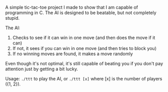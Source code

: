 A simple tic-tac-toe project I made to show that I am capable of programming in C.
The AI is designed to be beatable, but not completely stupid.

The AI:
1. Checks to see if it can win in one move (and then does the move if it can)
2. If not, it sees if you can win in one move (and then tries to block you)
3. If no winning moves are found, it makes a move randomly

Even though it's not optimal, it's still capable of beating you if you don't pay attention just by getting a bit lucky.

Usage: `./ttt` to play the AI, or `./ttt [x]` where [x] is the number of players ({1, 2}).
